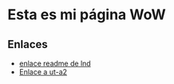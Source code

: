 # Esta es mi página WoW

## Enlaces

* [ enlace readme de lnd](../lnd/README.md)
* [Enlace a ut-a2](../lnd/ut1/pagina.md)